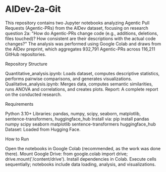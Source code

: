 # AIDev-2a-Git
This repository contains two Jupyter notebooks analyzing Agentic Pull Requests (Agentic-PRs) from the AIDev dataset, focusing on research question 2a: "How do Agentic-PRs change code (e.g., additions, deletions, files touched)? How consistent are their descriptions with the actual code changes?" The analysis was performed using Google Colab and draws from the AIDev preprint, which aggregates 932,791 Agentic-PRs across 116,211 GitHub repositories.

Repository Structure

Quantitative_analysis.ipynb: Loads dataset, computes descriptive statistics, performs pairwise comparisons, and generates visualizations.
Qualitative_analysis.ipynb: Merges data, computes semantic similarities, runs ANOVA and correlations, and creates plots.
Report: A complete report on the conducted research.

Requirements

Python 3.10+
Libraries: pandas, numpy, scipy, seaborn, matplotlib, sentence-transformers, huggingface_hub
Install via: pip install pandas numpy scipy seaborn matplotlib sentence-transformers huggingface_hub
Dataset: Loaded from Hugging Face.

How to Run

Open the notebooks in Google Colab (recommended, as the work was done there).
Mount Google Drive: from google.colab import drive; drive.mount('/content/drive').
Install dependencies in Colab.
Execute cells sequentially; notebooks include data loading, analysis, and visualizations.
